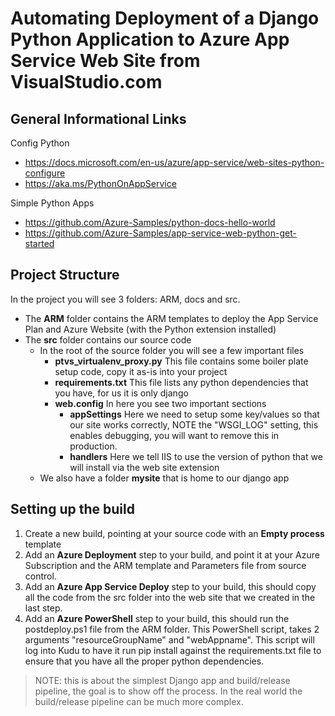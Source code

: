 # Automating Deployment of a Django Python Application to Azure App Service Web Site from VisualStudio.com

## General Informational Links
Config Python
 - https://docs.microsoft.com/en-us/azure/app-service/web-sites-python-configure
 - https://aka.ms/PythonOnAppService

Simple Python Apps
 - https://github.com/Azure-Samples/python-docs-hello-world
 - https://github.com/Azure-Samples/app-service-web-python-get-started

## Project Structure
In the project you will see 3 folders: ARM, docs and src. 
  - The **ARM** folder contains the ARM templates to deploy the App Service Plan and Azure Website (with the Python extension installed)
  - The **src** folder contains our source code
    - In the root of the source folder you will see a few important files
      - **ptvs_virtualenv_proxy.py** This file contains some boiler plate setup code, copy it as-is into your project
      - **requirements.txt** This file lists any python dependencies that you have, for us it is only django
      - **web.config** In here you see two important sections
        - **appSettings** Here we need to setup some key/values so that our site works correctly, NOTE the "WSGI_LOG" setting, this enables debugging, you will want to remove this in production.
        - **handlers** Here we tell IIS to use the version of python that we will install via the web site extension
    - We also have a folder **mysite** that is home to our django app 

## Setting up the build
1. Create a new build, pointing at your source code with an **Empty process** template
1. Add an **Azure Deployment** step to your build, and point it at your Azure Subscription and the ARM template and Parameters file from source control.
1. Add an **Azure App Service Deploy** step to your build, this should copy all the code from the src folder into the web site that we created in the last step. 
1. Add an **Azure PowerShell** step to your build, this should run the postdeploy.ps1 file from the ARM folder. This PowerShell script, takes 2 arguments "resourceGroupName" and "webAppname". This script will log into Kudu to have it run pip install against the requirements.txt file to ensure that you have all the proper python dependencies.

> NOTE: this is about the simplest Django app and build/release pipeline, the goal is to show off the process. In the real world the build/release pipeline can be much more complex. 